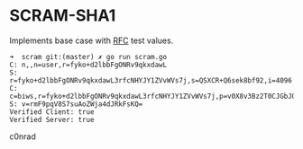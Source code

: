 # SCRAM-SHA1

Implements base case with [RFC](https://tools.ietf.org/html/rfc5802) test values.

```
➜  scram git:(master) ✗ go run scram.go
C: n,,n=user,r=fyko+d2lbbFgONRv9qkxdawL
S: r=fyko+d2lbbFgONRv9qkxdawL3rfcNHYJY1ZVvWVs7j,s=QSXCR+Q6sek8bf92,i=4096
C: c=biws,r=fyko+d2lbbFgONRv9qkxdawL3rfcNHYJY1ZVvWVs7j,p=v0X8v3Bz2T0CJGbJQyF0X+HI4Ts=
S: v=rmF9pqV8S7suAoZWja4dJRkFsKQ=
Verified Client: true
Verified Server: true
```

c0nrad
